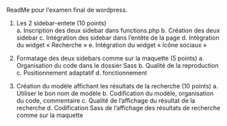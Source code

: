 

ReadMe pour l'examen final de wordpress. 




1.	Les 2 sidebar-entete  (10 points)        
a.	Inscription des deux sidebar dans functions.php 
b.	Création des deux sidebar
c.	Intégration des sidebar dans l’entête de la page
d.	Intégration du widget « Recherche »
e.	Intégration du widget « Icône sociaux »


2.	Formatage des deux sidebars comme sur la maquette (5 points) 
a.	Organisation du code dans le dossier Sass
b.	Qualité de la reproduction
c.	Positionnement adaptatif
d.	fonctionnement

3.	Création du modèle affichant les résultats de la recherche (10 points)
a.	Utiliser le bon nom de modèle
b.	Codification du modèle, organisation du code, commentaire
c.	Qualité de l’affichage du résultat de la recherche
d.	Codification Sass de l’affichage des résultats de recherche comme sur la maquette
